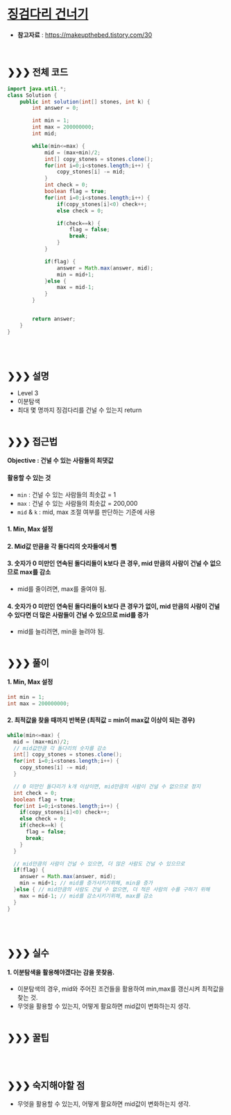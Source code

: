 # [징검다리 건너기](https://programmers.co.kr/learn/courses/30/lessons/64062)
* **참고자료** : https://makeupthebed.tistory.com/30

<br>

## &#10095;&#10095;&#10095; 전체 코드
```java
import java.util.*;
class Solution {
    public int solution(int[] stones, int k) {
        int answer = 0;

        int min = 1;
        int max = 200000000;
        int mid;

        while(min<=max) {
        	mid = (max+min)/2;
        	int[] copy_stones = stones.clone();
        	for(int i=0;i<stones.length;i++) {
        		copy_stones[i] -= mid;
        	}
        	int check = 0;
        	boolean flag = true;
        	for(int i=0;i<stones.length;i++) {
        		if(copy_stones[i]<0) check++;
        		else check = 0;

        		if(check==k) {
        			flag = false;
        			break;
        		}
        	}

        	if(flag) {
        		answer = Math.max(answer, mid);
        		min = mid+1;
        	}else {
        		max = mid-1;
        	}
        }


        return answer;
    }
}
```
<br><br>

## &#10095;&#10095;&#10095; 설명
* Level 3
* 이분탐색
* 최대 몇 명까지 징검다리를 건널 수 있는지 return
<br><br>


## &#10095;&#10095;&#10095; 접근법   
#### Objective : 건널 수 있는 사람들의 최댓값
#### 활용할 수 있는 것
* `min` : 건널 수 있는 사람들의 최솟값 = 1
* `max` : 건널 수 있는 사람들의 최솟값 = 200,000
* `mid` & `k` : mid, max 조절 여부를 판단하는 기준에 사용
#### 1. Min, Max 설정
#### 2. Mid값 만큼을 각 돌다리의 숫자들에서 뺌
#### 3. 숫자가 0 미만인 연속된 돌다리들이 k보다 큰 경우, mid 만큼의 사람이 건널 수 없으므로 max를 감소
* mid를 줄이려면, max를 줄여야 됨.
#### 4. 숫자가 0 미만인 연속된 돌다리들이 k보다 큰 경우가 없이, mid 만큼의 사람이 건널 수 있다면 더 많은 사람들이 건널 수 있으므로 mid를 증가
* mid를 늘리려면, min을 늘려야 됨.
<br><br>


## &#10095;&#10095;&#10095; 풀이
#### 1. Min, Max 설정
```java
int min = 1;
int max = 200000000;
```

#### 2. 최적값을 찾을 때까지 반복문 (최적값 = min이 max값 이상이 되는 경우)
```java
while(min<=max) {
  mid = (max+min)/2;
  // mid값만큼 각 돌다리의 숫자를 감소
  int[] copy_stones = stones.clone();
  for(int i=0;i<stones.length;i++) {
    copy_stones[i] -= mid;
  }

  // 0 미만인 돌다리가 k개 이상이면, mid만큼의 사람이 건널 수 없으므로 정지
  int check = 0;
  boolean flag = true;
  for(int i=0;i<stones.length;i++) {
    if(copy_stones[i]<0) check++;
    else check = 0;
    if(check==k) {
      flag = false;
      break;
    }
  }

  // mid만큼의 사람이 건널 수 있으면, 더 많은 사람도 건널 수 있으므로
  if(flag) {
    answer = Math.max(answer, mid);
    min = mid+1; // mid를 증가시키기위해, min을 증가
  }else { // mid만큼의 사람도 건널 수 없으면, 더 적은 사람의 수를 구하기 위해
    max = mid-1; // mid를 감소시키기위해, max를 감소
  }
}
```
<br><br>

## &#10095;&#10095;&#10095; 실수
#### 1. 이분탐색을 활용해야겠다는 감을 못찾음.
* 이분탐색의 경우, mid와 주어진 조건들을 활용하여 min,max를 갱신시켜 최적값을 찾는 것.
* 무엇을 활용할 수 있는지, 어떻게 활요하면 mid값이 변화하는지 생각.
<br><br>


## &#10095;&#10095;&#10095; 꿀팁
<br><br>

## &#10095;&#10095;&#10095; 숙지해야할 점
* 무엇을 활용할 수 있는지, 어떻게 활요하면 mid값이 변화하는지 생각.
<br><br>
